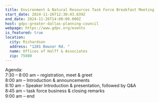 ```yaml
---
title: Environment & Natural Resources Task Force Breakfast Meeting
start_date: 2024-11-26T12:30:43.839Z
end_date: 2024-11-26T14:00:00.000Z
host: gdpc-greater-dallas-planning-council
webpage: https://www.gdpc.org/events
is_featured: true
location:
  city: Richardson
  address: "1201 Bowser Rd. "
  name: Offices of Halff & Associates
  zip: 75080
---
```

Agenda:\
7:30 – 8:00 am – registration, meet & greet\
8:00 am – Introduction & announcements\
8:10 am – Speaker Introduction & presentation, followed by Q&A\
8:45 am – task force business & closing remarks\
9:00 am – end